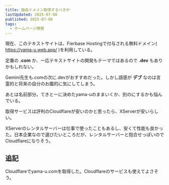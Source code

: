 ```yaml
---
title: 独自ドメイン取得するべきか
lastUpdated: 2025-07-08 
published: 2025-07-08
tags:
  - ホームページ開発
---
```


現在、このテキストサイトは、Fierbase Hostingで付与される無料ドメイン( https://yama-u.web.app/ )を利用している。

定番の **.com** か、一応テキストサイトの開発もテーマではあるので **.dev** もありかもしれない。

Gemini先生も.comの次に.devがおすすめだった。しかし語感が **デブ** なのは言霊的と将来の自分のお腹的に気にしてしまう。

あとは名前部分。てきとーに決めたyama-uのままいくか、別のにするかも悩んでいる。

取得サービスは評判のCloudflareが安いのかと思ったら、XServerが安いらしい。

XServerのレンタルサーバーは仕事で使ったこともあるし、安くて性能も良かった。日本企業なので選びたいところだが、レンタルサーバーと抱合せっぽいのでCloudflareになりそう。

## 追記

Cloudflareでyama-u.comを取得した。Cloudflareのサービスも使えてよさそう。

